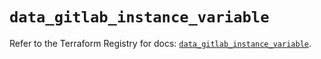 # `data_gitlab_instance_variable`

Refer to the Terraform Registry for docs: [`data_gitlab_instance_variable`](https://registry.terraform.io/providers/gitlabhq/gitlab/17.10.0/docs/data-sources/instance_variable).
